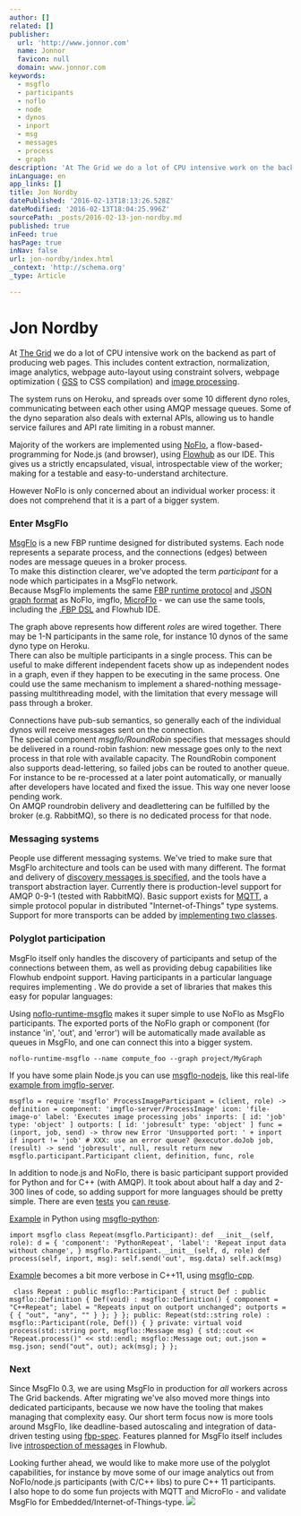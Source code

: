 ```yaml
---
author: []
related: []
publisher:
  url: 'http://www.jonnor.com'
  name: Jonnor
  favicon: null
  domain: www.jonnor.com
keywords:
  - msgflo
  - participants
  - noflo
  - node
  - dynos
  - inport
  - msg
  - messages
  - process
  - graph
description: 'At The Grid we do a lot of CPU intensive work on the backend as part of producing web pages. This includes content extraction, normalization, image analytics, webpage auto-layout using constraint solvers, webpage optimization ( GSS to CSS compilation) and image processing.'
inLanguage: en
app_links: []
title: Jon Nordby
datePublished: '2016-02-13T18:13:26.528Z'
dateModified: '2016-02-13T18:04:25.996Z'
sourcePath: _posts/2016-02-13-jon-nordby.md
published: true
inFeed: true
hasPage: true
inNav: false
url: jon-nordby/index.html
_context: 'http://schema.org'
_type: Article

---
```

# Jon Nordby

At [The Grid][0] we do a lot of CPU intensive work on the backend as part of producing web pages. This includes content extraction, normalization, image analytics, webpage auto-layout using constraint solvers, webpage optimization ( [GSS][1] to CSS compilation) and [image processing][2].

The system runs on Heroku, and spreads over some 10 different dyno roles, communicating between each other using AMQP message queues. Some of the dyno separation also deals with external APIs, allowing us to handle service failures and API rate limiting in a robust manner.

Majority of the workers are implemented using [NoFlo][3], a flow-based-programming for Node.js (and browser), using [Flowhub][4] as our IDE. This gives us a strictly encapsulated, visual, introspectable view of the worker; making for a testable and easy-to-understand architecture.

However NoFlo is only concerned about an individual worker process: it does not comprehend that it is a part of a bigger system.

### Enter MsgFlo

[MsgFlo][5] is a new FBP runtime designed for distributed systems. Each node represents a separate process, and the connections (edges) between nodes are message queues in a broker process.  
To make this distinction clearer, we've adopted the term _participant_ for a node which participates in a MsgFlo network.  
Because MsgFlo implements the same [FBP runtime protocol][6] and [JSON graph format][7] as NoFlo, imgflo, [MicroFlo][8] - we can use the same tools, including the [.FBP DSL][9] and Flowhub IDE.

The graph above represents how different _roles_ are wired together. There may be 1-N participants in the same role, for instance 10 dynos of the same dyno type on Heroku.  
There can also be multiple participants in a single process. This can be useful to make different independent facets show up as independent nodes in a graph, even if they happen to be executing in the same process. One could use the same mechanism to implement a shared-nothing message-passing multithreading model, with the limitation that every message will pass through a broker.

Connections have pub-sub semantics, so generally each of the individual dynos will receive messages sent on the connection.  
The special component _msgflo/RoundRobin_ specifies that messages should be delivered in a round-robin fashion: new message goes only to the next process in that role with available capacity. The RoundRobin component also supports dead-lettering, so failed jobs can be routed to another queue. For instance to be re-processed at a later point automatically, or manually after developers have located and fixed the issue. This way one never loose pending work.  
On AMQP roundrobin delivery and deadlettering can be fulfilled by the broker (e.g. RabbitMQ), so there is no dedicated process for that node.

### Messaging systems

People use different messaging systems. We've tried to make sure that MsgFlo architecture and tools can be used with many different. The format and delivery of [discovery messages is specified][10], and the tools have a transport abstraction layer. Currently there is production-level support for AMQP 0-9-1 (tested with RabbitMQ). Basic support exists for [MQTT][11], a simple protocol popular in distributed "Internet-of-Things" type systems. Support for more transports can be added by [implementing two classes][12].

### Polyglot participation

MsgFlo itself only handles the discovery of participants and setup of the connections between them, as well as providing debug capabilities like Flowhub endpoint support. Having participants in a particular language requires implementing . We do provide a set of libraries that makes this easy for popular languages:

Using [noflo-runtime-msgflo][13] makes it super simple to use NoFlo as MsgFlo participants. The exported ports of the NoFlo graph or component (for instance 'in', 'out', and 'error') will be automatically made available as queues in MsgFlo, and one can connect this into a bigger system.

    noflo-runtime-msgflo --name compute_foo --graph project/MyGraph

If you have some plain Node.js you can use [msgflo-nodejs][14], like this real-life [example from imgflo-server][15].

    msgflo = require 'msgflo' ProcessImageParticipant = (client, role) -> definition = component: 'imgflo-server/ProcessImage' icon: 'file-image-o' label: 'Executes image processing jobs' inports: [ id: 'job' type: 'object' ] outports: [ id: 'jobresult' type: 'object' ] func = (inport, job, send) -> throw new Error 'Unsupported port: ' + inport if inport != 'job' # XXX: use an error queue? @executor.doJob job, (result) -> send 'jobresult', null, result return new msgflo.participant.Participant client, definition, func, role 

In addition to node.js and NoFlo, there is basic participant support provided for Python and for C++ (with AMQP). It took about about half a day and 2-300 lines of code, so adding support for more languages should be pretty simple. There are even [tests][16] you [can reuse][17].

[Example][18] in Python using [msgflo-python][19]:

    import msgflo class Repeat(msgflo.Participant): def __init__(self, role): d = { 'component': 'PythonRepeat', 'label': 'Repeat input data without change', } msgflo.Participant.__init__(self, d, role) def process(self, inport, msg): self.send('out', msg.data) self.ack(msg) 

[Example][20] becomes a bit more verbose in C++11, using [msgflo-cpp][21].

     class Repeat : public msgflo::Participant { struct Def : public msgflo::Definition { Def(void) : msgflo::Definition() { component = "C++Repeat"; label = "Repeats input on outport unchanged"; outports = { { "out", "any", "" } }; } }; public: Repeat(std::string role) : msgflo::Participant(role, Def()) { } private: virtual void process(std::string port, msgflo::Message msg) { std::cout << "Repeat.process()" << std::endl; msgflo::Message out; out.json = msg.json; send("out", out); ack(msg); } }; 

### Next

Since MsgFlo 0.3, we are using MsgFlo in production for _all_ workers across The Grid backends. After migrating we've also moved more things into dedicated participants, because we now have the tooling that makes managing that complexity easy. Our short term focus now is more tools around MsgFlo, like deadline-based autoscaling and integration of data-driven testing using [fbp-spec][22]. Features planned for MsgFlo itself includes live [introspection of messages][23] in Flowhub.

Looking further ahead, we would like to make more use of the polyglot capabilities, for instance by move some of our image analytics out from NoFlo/node.js participants (with C/C++ libs) to pure C++ 11 participants.  
I also hope to do some fun projects with MQTT and MicroFlo - and validate MsgFlo for Embedded/Internet-of-Things-type.
[![](http://www.jonnor.com/wp/wp-content/plugins/flattr/img/flattr-badge-large.png)][24]

[0]: http://thegrid.io/
[1]: http://gridstylesheets.org/
[2]: http://imgflo.org/
[3]: http://noflojs.org/
[4]: https://flowhub.io/
[5]: https://github.com/the-grid/msgflo
[6]: http://noflojs.org/documentation/protocol/
[7]: http://noflojs.org/documentation/json
[8]: http://microflo.org/
[9]: http://noflojs.org/documentation/fbp/
[10]: https://github.com/msgflo/msgflo#communications
[11]: http://en.wikipedia.org/wiki/MQTT
[12]: https://github.com/msgflo/msgflo-nodejs/blob/master/src/direct.coffee
[13]: https://github.com/noflo/noflo-runtime-msgflo
[14]: https://github.com/jonnor/imgflo-server
[15]: https://github.com/jonnor/imgflo-server/blob/master/src/worker.coffee
[16]: https://github.com/msgflo/msgflo/blob/master/spec/heterogenous.coffee
[17]: https://github.com/msgflo/msgflo-cpp/blob/master/spec/participant.coffee
[18]: https://github.com/msgflo/msgflo-python/blob/master/examples/repeat.py
[19]: https://github.com/msgflo/msgflo-python
[20]: https://github.com/msgflo/msgflo-cpp/blob/master/examples/repeat.cpp
[21]: https://github.com/the-grid/msgflo-cpp
[22]: https://github.com/flowbased/fbp-spec
[23]: https://github.com/msgflo/msgflo/issues/3
[24]: http://www.jonnor.com/wp/?flattrss_redirect&id=815&md5=a0c98e44d07e5a56286937e5ad4c76be